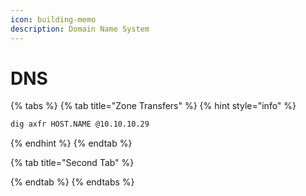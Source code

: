 ```yaml
---
icon: building-memo
description: Domain Name System
---
```


# DNS

{% tabs %}
{% tab title="Zone Transfers" %}
{% hint style="info" %}
```sh
dig axfr HOST.NAME @10.10.10.29
```
{% endhint %}
{% endtab %}

{% tab title="Second Tab" %}

{% endtab %}
{% endtabs %}

